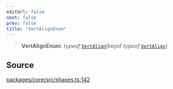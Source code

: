 ```yaml
---
editUrl: false
next: false
prev: false
title: "VertAlignEnum"
---
```


> **VertAlignEnum**: *typeof* [`VertAlign`](/api-core/variables/vertalign/)\[keyof *typeof* [`VertAlign`](/api-core/variables/vertalign/)\]

## Source

[packages/core/src/shapes.ts:142](https://github.com/dgmjs/dgmjs/blob/main/packages/core/src/shapes.ts#L142)
